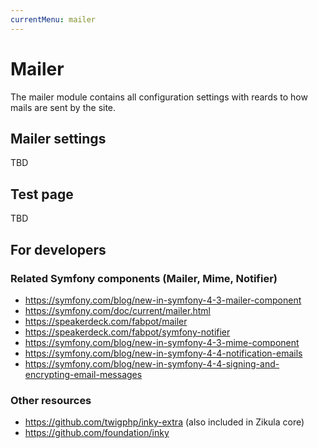 ```yaml
---
currentMenu: mailer
---
```

# Mailer

The mailer module contains all configuration settings with reards to how mails are sent by the site.

## Mailer settings

TBD

## Test page

TBD

## For developers

### Related Symfony components (Mailer, Mime, Notifier)

- <https://symfony.com/blog/new-in-symfony-4-3-mailer-component>
- <https://symfony.com/doc/current/mailer.html>
- <https://speakerdeck.com/fabpot/mailer>
- <https://speakerdeck.com/fabpot/symfony-notifier>
- <https://symfony.com/blog/new-in-symfony-4-3-mime-component>
- <https://symfony.com/blog/new-in-symfony-4-4-notification-emails>
- <https://symfony.com/blog/new-in-symfony-4-4-signing-and-encrypting-email-messages>

### Other resources

- <https://github.com/twigphp/inky-extra> (also included in Zikula core)
- <https://github.com/foundation/inky>
